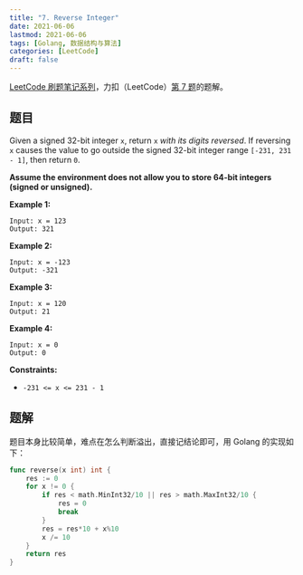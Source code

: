 ```yaml
---
title: "7. Reverse Integer"
date: 2021-06-06
lastmod: 2021-06-06
tags: [Golang, 数据结构与算法]
categories: [LeetCode]
draft: false
---
```


[LeetCode 刷题笔记系列](/posts/leetcode/leetcode)，力扣（LeetCode）[第 7 题](https://leetcode-cn.com/problems/reverse-integer)的题解。

<!--more-->

## 题目

Given a signed 32-bit integer `x`, return `x` _with its digits reversed_. If reversing `x` causes the value to go outside the signed 32-bit integer range `[-231, 231 - 1]`, then return `0`.

**Assume the environment does not allow you to store 64-bit integers (signed or unsigned).**

**Example 1:**

```text
Input: x = 123
Output: 321
```

**Example 2:**

```text
Input: x = -123
Output: -321
```

**Example 3:**

```text
Input: x = 120
Output: 21
```

**Example 4:**

```text
Input: x = 0
Output: 0
```

**Constraints:**

- `-231 <= x <= 231 - 1`

## 题解

题目本身比较简单，难点在怎么判断溢出，直接记结论即可，用 Golang 的实现如下：

```go
func reverse(x int) int {
    res := 0
    for x != 0 {
        if res < math.MinInt32/10 || res > math.MaxInt32/10 {
            res = 0
            break
        }
        res = res*10 + x%10
        x /= 10
    }
    return res
}
```
